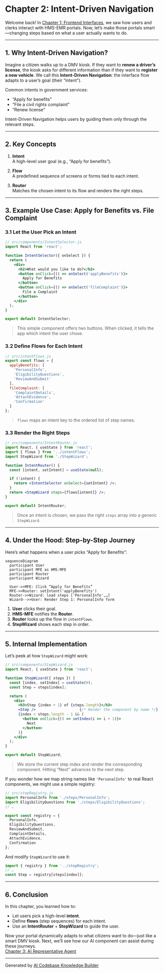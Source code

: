 # Chapter 2: Intent-Driven Navigation

Welcome back! In [Chapter 1: Frontend Interfaces](01_frontend_interfaces_.md), we saw how users and clerks interact with HMS-EMR portals. Now, let’s make those portals smart—changing steps based on what a user actually wants to do.

---

## 1. Why Intent-Driven Navigation?

Imagine a citizen walks up to a DMV kiosk. If they want to **renew a driver’s license**, the kiosk asks for different information than if they want to **register a new vehicle**. We call this **Intent-Driven Navigation**: the interface flow adapts to a user’s goal (their “intent”). 

Common intents in government services:
- “Apply for benefits”  
- “File a civil rights complaint”  
- “Renew license”  

Intent-Driven Navigation helps users by guiding them only through the relevant steps.

---

## 2. Key Concepts

1. **Intent**  
   A high-level user goal (e.g., “Apply for benefits”).

2. **Flow**  
   A predefined sequence of screens or forms tied to each intent.

3. **Router**  
   Matches the chosen intent to its flow and renders the right steps.

---

## 3. Example Use Case: Apply for Benefits vs. File Complaint

### 3.1 Let the User Pick an Intent

```jsx
// src/components/IntentSelector.js
import React from 'react';

function IntentSelector({ onSelect }) {
  return (
    <div>
      <h2>What would you like to do?</h2>
      <button onClick={() => onSelect('applyBenefits')}>
        Apply for Benefits
      </button>
      <button onClick={() => onSelect('fileComplaint')}>
        File a Complaint
      </button>
    </div>
  );
}

export default IntentSelector;
```
> This simple component offers two buttons. When clicked, it tells the app which intent the user chose.

### 3.2 Define Flows for Each Intent

```js
// src/intentFlows.js
export const flows = {
  applyBenefits: [
    'PersonalInfo',
    'EligibilityQuestions',
    'ReviewAndSubmit'
  ],
  fileComplaint: [
    'ComplaintDetails',
    'AttachEvidence',
    'Confirmation'
  ]
};
```
> `flows` maps an intent key to the ordered list of step names.

### 3.3 Render the Right Steps

```jsx
// src/components/IntentRouter.js
import React, { useState } from 'react';
import { flows } from '../intentFlows';
import StepWizard from './StepWizard';

function IntentRouter() {
  const [intent, setIntent] = useState(null);

  if (!intent) {
    return <IntentSelector onSelect={setIntent} />;
  }
  return <StepWizard steps={flows[intent]} />;
}

export default IntentRouter;
```
> Once an intent is chosen, we pass the right `steps` array into a generic `StepWizard`.

---

## 4. Under the Hood: Step-by-Step Journey

Here’s what happens when a user picks “Apply for Benefits”:

```mermaid
sequenceDiagram
  participant User
  participant MFE as HMS-MFE
  participant Router
  participant Wizard

  User->>MFE: Click “Apply for Benefits”
  MFE->>Router: setIntent('applyBenefits')
  Router->>Wizard: load steps ['PersonalInfo',…]
  Wizard-->>User: Render Step 1: PersonalInfo form
```

1. **User** clicks their goal.  
2. **HMS-MFE** notifies the **Router**.  
3. **Router** looks up the flow in `intentFlows`.  
4. **StepWizard** shows each step in order.

---

## 5. Internal Implementation

Let’s peek at how `StepWizard` might work:

```jsx
// src/components/StepWizard.js
import React, { useState } from 'react';

function StepWizard({ steps }) {
  const [index, setIndex] = useState(0);
  const Step = steps[index];

  return (
    <div>
      <h3>Step {index + 1} of {steps.length}</h3>
      <Step />                    {/* Render the component by name */}
      {index < steps.length - 1 && (
        <button onClick={() => setIndex(i => i + 1)}>
          Next
        </button>
      )}
    </div>
  );
}

export default StepWizard;
```
> We store the current step index and render the corresponding component. Hitting “Next” advances to the next step.

If you wonder how we map string names like `'PersonalInfo'` to real React components, we might use a simple registry:

```js
// src/stepRegistry.js
import PersonalInfo from './steps/PersonalInfo';
import EligibilityQuestions from './steps/EligibilityQuestions';
// …

export const registry = {
  PersonalInfo,
  EligibilityQuestions,
  ReviewAndSubmit,
  ComplaintDetails,
  AttachEvidence,
  Confirmation
};
```

And modify `StepWizard` to use it:

```js
import { registry } from '../stepRegistry';
// …
const Step = registry[steps[index]];
```

---

## 6. Conclusion

In this chapter, you learned how to:

- Let users pick a high-level **intent**.  
- Define **flows** (step sequences) for each intent.  
- Use an **IntentRouter** + **StepWizard** to guide the user.  

Now your portal dynamically adapts to what citizens want to do—just like a smart DMV kiosk. Next, we’ll see how our AI component can assist during these journeys.  
[Chapter 3: AI Representative Agent](03_ai_representative_agent_.md)

---

Generated by [AI Codebase Knowledge Builder](https://github.com/The-Pocket/Tutorial-Codebase-Knowledge)